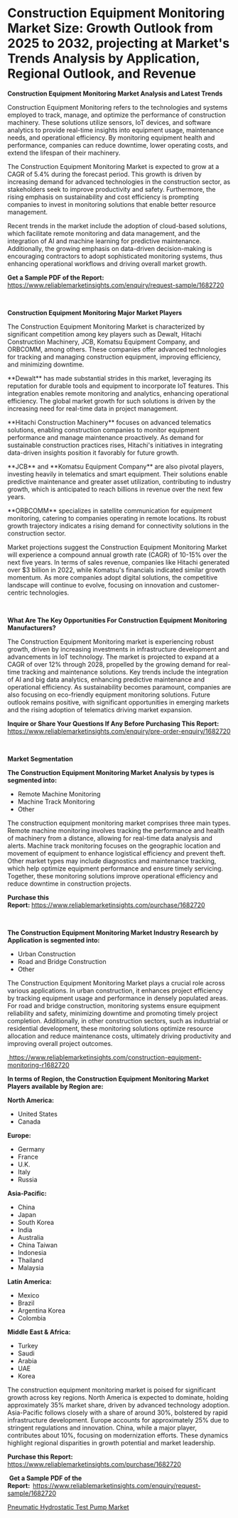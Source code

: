 <p><h1>Construction Equipment Monitoring Market Size: Growth Outlook from 2025 to 2032, projecting at Market's Trends Analysis by Application, Regional Outlook, and Revenue</h1></p><p><strong>Construction Equipment Monitoring Market Analysis and Latest Trends</strong></p>
<p><p>Construction Equipment Monitoring refers to the technologies and systems employed to track, manage, and optimize the performance of construction machinery. These solutions utilize sensors, IoT devices, and software analytics to provide real-time insights into equipment usage, maintenance needs, and operational efficiency. By monitoring equipment health and performance, companies can reduce downtime, lower operating costs, and extend the lifespan of their machinery.</p><p>The Construction Equipment Monitoring Market is expected to grow at a CAGR of 5.4% during the forecast period. This growth is driven by increasing demand for advanced technologies in the construction sector, as stakeholders seek to improve productivity and safety. Furthermore, the rising emphasis on sustainability and cost efficiency is prompting companies to invest in monitoring solutions that enable better resource management.</p><p>Recent trends in the market include the adoption of cloud-based solutions, which facilitate remote monitoring and data management, and the integration of AI and machine learning for predictive maintenance. Additionally, the growing emphasis on data-driven decision-making is encouraging contractors to adopt sophisticated monitoring systems, thus enhancing operational workflows and driving overall market growth.</p></p>
<p><strong>Get a Sample PDF of the Report:&nbsp;</strong> <a href="https://www.reliablemarketinsights.com/enquiry/request-sample/1682720?utm_campaign=2636&utm_medium=2&utm_source=Github&utm_content=ia&utm_term=10042025&utm_id=construction-equipment-monitoring">https://www.reliablemarketinsights.com/enquiry/request-sample/1682720</a></p>
<p>&nbsp;</p>
<p><strong>Construction Equipment Monitoring Major Market Players</strong></p>
<p><p>The Construction Equipment Monitoring Market is characterized by significant competition among key players such as Dewalt, Hitachi Construction Machinery, JCB, Komatsu Equipment Company, and ORBCOMM, among others. These companies offer advanced technologies for tracking and managing construction equipment, improving efficiency, and minimizing downtime.</p><p>**Dewalt** has made substantial strides in this market, leveraging its reputation for durable tools and equipment to incorporate IoT features. This integration enables remote monitoring and analytics, enhancing operational efficiency. The global market growth for such solutions is driven by the increasing need for real-time data in project management.</p><p>**Hitachi Construction Machinery** focuses on advanced telematics solutions, enabling construction companies to monitor equipment performance and manage maintenance proactively. As demand for sustainable construction practices rises, Hitachi's initiatives in integrating data-driven insights position it favorably for future growth.</p><p>**JCB** and **Komatsu Equipment Company** are also pivotal players, investing heavily in telematics and smart equipment. Their solutions enable predictive maintenance and greater asset utilization, contributing to industry growth, which is anticipated to reach billions in revenue over the next few years.</p><p>**ORBCOMM** specializes in satellite communication for equipment monitoring, catering to companies operating in remote locations. Its robust growth trajectory indicates a rising demand for connectivity solutions in the construction sector.</p><p>Market projections suggest the Construction Equipment Monitoring Market will experience a compound annual growth rate (CAGR) of 10-15% over the next five years. In terms of sales revenue, companies like Hitachi generated over $3 billion in 2022, while Komatsu's financials indicated similar growth momentum. As more companies adopt digital solutions, the competitive landscape will continue to evolve, focusing on innovation and customer-centric technologies.</p></p>
<p>&nbsp;</p>
<p><strong>What Are The Key Opportunities For Construction Equipment Monitoring Manufacturers?</strong></p>
<p><p>The Construction Equipment Monitoring market is experiencing robust growth, driven by increasing investments in infrastructure development and advancements in IoT technology. The market is projected to expand at a CAGR of over 12% through 2028, propelled by the growing demand for real-time tracking and maintenance solutions. Key trends include the integration of AI and big data analytics, enhancing predictive maintenance and operational efficiency. As sustainability becomes paramount, companies are also focusing on eco-friendly equipment monitoring solutions. Future outlook remains positive, with significant opportunities in emerging markets and the rising adoption of telematics driving market expansion.</p></p>
<p><strong>Inquire or Share Your Questions If Any Before Purchasing This Report:</strong> <a href="https://www.reliablemarketinsights.com/enquiry/pre-order-enquiry/1682720?utm_campaign=2636&utm_medium=2&utm_source=Github&utm_content=ia&utm_term=10042025&utm_id=construction-equipment-monitoring">https://www.reliablemarketinsights.com/enquiry/pre-order-enquiry/1682720</a></p>
<p>&nbsp;</p>
<p><strong>Market Segmentation</strong></p>
<p><strong>The Construction Equipment Monitoring Market Analysis by types is segmented into:</strong></p>
<p><ul><li>Remote Machine Monitoring</li><li>Machine Track Monitoring</li><li>Other</li></ul></p>
<p><p>The construction equipment monitoring market comprises three main types. Remote machine monitoring involves tracking the performance and health of machinery from a distance, allowing for real-time data analysis and alerts. Machine track monitoring focuses on the geographic location and movement of equipment to enhance logistical efficiency and prevent theft. Other market types may include diagnostics and maintenance tracking, which help optimize equipment performance and ensure timely servicing. Together, these monitoring solutions improve operational efficiency and reduce downtime in construction projects.</p></p>
<p><strong>Purchase this Report:&nbsp;</strong><a href="https://www.reliablemarketinsights.com/purchase/1682720?utm_campaign=2636&utm_medium=2&utm_source=Github&utm_content=ia&utm_term=10042025&utm_id=construction-equipment-monitoring">https://www.reliablemarketinsights.com/purchase/1682720</a></p>
<p>&nbsp;</p>
<p><strong>The Construction Equipment Monitoring Market Industry Research by Application is segmented into:</strong></p>
<p><ul><li>Urban Construction</li><li>Road and Bridge Construction</li><li>Other</li></ul></p>
<p><p>The Construction Equipment Monitoring Market plays a crucial role across various applications. In urban construction, it enhances project efficiency by tracking equipment usage and performance in densely populated areas. For road and bridge construction, monitoring systems ensure equipment reliability and safety, minimizing downtime and promoting timely project completion. Additionally, in other construction sectors, such as industrial or residential development, these monitoring solutions optimize resource allocation and reduce maintenance costs, ultimately driving productivity and improving overall project outcomes.</p></p>
<p><a href="https://www.reliablemarketinsights.com/construction-equipment-monitoring-r1682720?utm_campaign=2636&utm_medium=2&utm_source=Github&utm_content=ia&utm_term=10042025&utm_id=construction-equipment-monitoring">&nbsp;https://www.reliablemarketinsights.com/construction-equipment-monitoring-r1682720</a></p>
<p><strong>In terms of Region, the Construction Equipment Monitoring Market Players available by Region are:</strong></p>
<p>
    <p> <strong> North America: </strong>
        <ul>
            <li>United States</li>
            <li>Canada</li>
        </ul>
        </p> 
    <p> <strong> Europe: </strong>
        <ul>
            <li>Germany</li>
            <li>France</li>
            <li>U.K.</li>
            <li>Italy</li>
            <li>Russia</li>
        </ul>
        </p> 
    <p> <strong> Asia-Pacific: </strong>
        <ul>
            <li>China</li>
            <li>Japan</li>
            <li>South Korea</li>
            <li>India</li>
            <li>Australia</li>
            <li>China Taiwan</li>
            <li>Indonesia</li>
            <li>Thailand</li>
            <li>Malaysia</li>
        </ul>
        </p> 
    <p> <strong> Latin America: </strong>
        <ul>
            <li>Mexico</li>
            <li>Brazil</li>
            <li>Argentina Korea</li>
            <li>Colombia</li>
        </ul>
        </p> 
    <p> <strong> Middle East & Africa: </strong>
        <ul>
            <li>Turkey</li>
            <li>Saudi</li>
            <li>Arabia</li>
            <li>UAE</li>
            <li>Korea</li>
        </ul>
    </p>
    </p>
<p><p>The construction equipment monitoring market is poised for significant growth across key regions. North America is expected to dominate, holding approximately 35% market share, driven by advanced technology adoption. Asia-Pacific follows closely with a share of around 30%, bolstered by rapid infrastructure development. Europe accounts for approximately 25% due to stringent regulations and innovation. China, while a major player, contributes about 10%, focusing on modernization efforts. These dynamics highlight regional disparities in growth potential and market leadership.</p></p>
<p><strong>Purchase this Report: </strong><a href="https://www.reliablemarketinsights.com/purchase/1682720?utm_campaign=2636&utm_medium=2&utm_source=Github&utm_content=ia&utm_term=10042025&utm_id=construction-equipment-monitoring">https://www.reliablemarketinsights.com/purchase/1682720</a></p>
<p>&nbsp;<strong>Get a Sample PDF of the Report:&nbsp;&nbsp;</strong><a href="https://www.reliablemarketinsights.com/enquiry/request-sample/1682720?utm_campaign=2636&utm_medium=2&utm_source=Github&utm_content=ia&utm_term=10042025&utm_id=construction-equipment-monitoring">https://www.reliablemarketinsights.com/enquiry/request-sample/1682720</a></p>
<p><strong></strong></p>
<p><p><a href="https://github.com/pupunhez/Market-Research-Report-List-1/blob/main/pneumatic-hydrostatic-test-pump-market.md?utm_campaign=2636&utm_medium=2&utm_source=Github&utm_content=ia&utm_term=10042025&utm_id=construction-equipment-monitoring">Pneumatic Hydrostatic Test Pump Market</a></p></p>